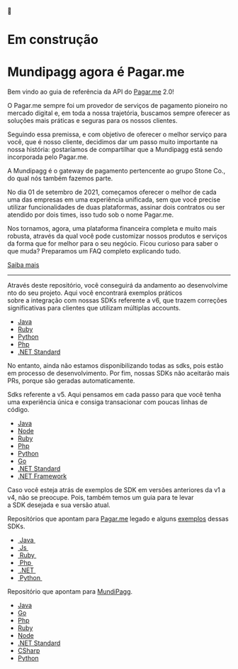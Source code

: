 :construction: 

# Em construção

# Mundipagg agora é Pagar.me

Bem vindo ao guia de referência da API do [Pagar.me](http://Pagar.me) 2.0!

O Pagar.me sempre foi um provedor de serviços de pagamento pioneiro no mercado digital e, em toda a nossa trajetória, buscamos sempre oferecer as soluções mais práticas e seguras para os nossos clientes.

Seguindo essa premissa, e com objetivo de oferecer o melhor serviço para você, que é nosso cliente, decidimos dar um passo muito importante na nossa história: gostaríamos de compartilhar que a Mundipagg está sendo incorporada pelo Pagar.me.

A Mundipagg é o gateway de pagamento pertencente ao grupo Stone Co., do qual nós também fazemos parte. 

No dia 01 de setembro de 2021, começamos oferecer o melhor de cada uma das empresas em uma experiência unificada, sem que você precise utilizar funcionalidades de duas plataformas, assinar dois contratos ou ser atendido por dois times, isso tudo sob o nome Pagar.me.

Nos tornamos, agora, uma plataforma financeira completa e muito mais robusta, através da qual você pode customizar nossos produtos e serviços da forma que for melhor para o seu negócio. Ficou curioso para saber o que muda? Preparamos um FAQ completo explicando tudo.

[Saiba mais](https://mundipagg.zendesk.com/hc/pt-br/categories/4404432249876-Incorpora%C3%A7%C3%A3o-Mundipagg-pelo-Pagar-me)

- ----------------------------------------------------------------------------------------------------------------------------

Através deste repositório, você conseguirá da andamento ao desenvolvimento do seu projeto. Aqui você encontrará exemplos práticos 
sobre a integração com nossas SDKs referente a v6, que trazem correções significativas para clientes que utilizam múltiplas accounts. 

- [Java](https://github.com/pagarme/pagarme-java-sdk)
- [Ruby](https://github.com/pagarme/pagarme-ruby-sdk)
- [Python](https://github.com/pagarme/pagarme-python-sdk)
- [Php](https://github.com/pagarme/pagarme-php-sdk)
- [.NET Standard](https://github.com/pagarme/pagarme-net-standard-sdk)

No entanto, ainda não estamos disponibilizando todas as sdks, pois estão em processo de desenvolvimento. Por fim, nossas SDKs não
aceitarão mais PRs, porque são geradas automaticamente.

Sdks referente a v5. Aqui pensamos em cada passo para que você tenha uma experiência única e consiga transacionar com poucas linhas de código.

- [Java](https://github.com/pagarme/pagarme-core-api-java)
- [Node](https://github.com/pagarme/pagarme-core-api-nodejs)
- [Ruby](https://github.com/pagarme/pagarme-core-api-ruby)
- [Php](https://github.com/pagarme/pagarme-core-api-php)
- [Python](https://github.com/pagarme/pagarme-core-api-python)
- [Go](https://github.com/pagarme/pagarme-core-api-go)
- [.NET Standard](https://github.com/pagarme/pagarme-core-api-dotnet-standard)
- [.NET Framework](https://github.com/pagarme/pagarme-core-api-dotnet-framework)

Caso você esteja atrás de exemplos de SDK em versões anteriores da v1 a v4, não se preocupe. Pois, também temos um guia para te levar a SDK desejada e sua versão atual.

Repositórios que apontam para [Pagar.me](https://docs.pagar.me/v4/reference) legado e alguns [exemplos](https://github.com/pagarme/pagarme-pocs) dessas SDKs.

- [ Java ](https://github.com/pagarme/pagarme-java)
- [ Js ](https://github.com/pagarme/pagarme-js)
- [ Ruby ](https://github.com/pagarme/pagarme-ruby)
- [ Php ](https://github.com/pagarme/pagarme-php)
- [ .NET ](https://github.com/pagarme/pagarme-net)
- [ Python ](https://github.com/pagarme/pagarme-python)


Repositório que apontam para [MundiPagg](https://docs.mundipagg.com/reference#introdu%C3%A7%C3%A3o).

- [Java](https://github.com/mundipagg/MundiAPI-JAVA)
- [Go](https://github.com/mundipagg/MundiApi-Go)
- [Php](https://github.com/mundipagg/MundiAPI-PHP)
- [Ruby](https://github.com/mundipagg/MundiAPI-RUBY)
- [Node](https://github.com/mundipagg/MundiApi-NodeJS)
- [.NET Standard](https://github.com/mundipagg/MundiAPI-NetStandard)
- [CSharp](https://github.com/mundipagg/MundiAPI-CSharp)
- [Python](https://github.com/mundipagg/MundiAPI-PYTHON)
